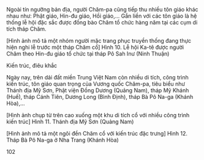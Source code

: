 Ngoài tín ngưỡng bản địa, người Chăm-pa cũng tiếp thu nhiều tôn giáo khác nhau như: Phật giáo, Hin-đu giáo, Hồi giáo,... Gắn liền với các tôn giáo là hệ thống lễ hội đặc sắc được đồng bào Chăm tổ chức hàng năm tại các cụm di tích tháp Chăm.

[Hình ảnh mô tả một nhóm người mặc trang phục truyền thống đang thực hiện nghi lễ trước một tháp Chăm cổ]
Hình 10. Lễ hội Ka-tê được người Chăm theo Hin-đu giáo tổ chức tại tháp Pô Sah Inư (Ninh Thuận)

Kiến trúc, điêu khắc

Ngày nay, trên dải đất miền Trung Việt Nam còn nhiều di tích, công trình kiến trúc, tôn giáo quan trọng của Vương quốc Chăm-pa, tiêu biểu như Thánh địa Mỹ Sơn, Phật viện Đồng Dương (Quảng Nam), tháp Mỹ Khánh (Huế), tháp Cánh Tiên, Dương Long (Bình Định), tháp Bà Pô Na-ga (Khánh Hòa),...

[Hình ảnh chụp từ trên cao xuống một khu di tích cổ với nhiều công trình kiến trúc]
Hình 11. Thánh địa Mỹ Sơn (Quảng Nam)

[Hình ảnh mô tả một ngôi đền Chăm cổ với kiến trúc đặc trưng]
Hình 12. Tháp Bà Pô Na-ga ở Nha Trang (Khánh Hòa)

102